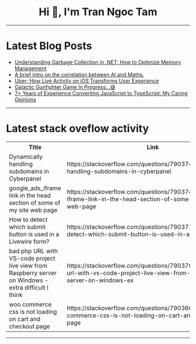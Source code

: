 <h1 align="center">Hi 👋, I'm Tran Ngoc Tam</h1>

---

# Latest Blog Posts 
<!-- BLOG-POST-LIST:START -->
- [Understanding Garbage Collection in .NET: How to Optimize Memory Management](https://dev.to/leandroveiga/understanding-garbage-collection-in-net-how-to-optimize-memory-management-3cj2)
- [A brief intro on the correlation between AI and Maths.](https://dev.to/anushlinux/a-brief-intro-on-the-correlation-between-ai-and-maths-5c1k)
- [Uber: How Live Activity on iOS Transforms User Experience](https://dev.to/agagag/uber-how-live-activity-on-ios-transforms-user-experience-1l7f)
- [Galactic Gunfighter Game In Progress...😅](https://dev.to/trplx_gaming/galactic-gunfighter-game-in-progress-31k4)
- [7+ Years of Experience Converting JavaScript to TypeScript: My Caring Opinions](https://dev.to/latobibor/7-years-of-experience-converting-javascript-to-typescript-my-caring-opinions-36ci)
<!-- BLOG-POST-LIST:END -->

---

# Latest stack oveflow activity
<table>
  <tr><th>Title</th><th>Link</th></tr>
  <!-- STACKOVERFLOW:START --><tr><td>Dynamically handling subdomains in Cyberpanel</td><td>https://stackoverflow.com/questions/79037451/dynamically-handling-subdomains-in-cyberpanel</td></tr><tr><td>google_ads_iframe link in the head section of some of my site web page</td><td>https://stackoverflow.com/questions/79037421/google-ads-iframe-link-in-the-head-section-of-some-of-my-site-web-page</td></tr><tr><td>How to detect which submit button is used in a Livewire form?</td><td>https://stackoverflow.com/questions/79037128/how-to-detect-which-submit-button-is-used-in-a-livewire-form</td></tr><tr><td>bad php URL with VS-code project live view from Raspberry server on Windows - extra difficult I think</td><td>https://stackoverflow.com/questions/79037083/bad-php-url-with-vs-code-project-live-view-from-raspberry-server-on-windows-ex</td></tr><tr><td>woo commerce css is not loading on cart and checkout page</td><td>https://stackoverflow.com/questions/79036642/woo-commerce-css-is-not-loading-on-cart-and-checkout-page</td></tr><!-- STACKOVERFLOW:END -->
</table>

---


